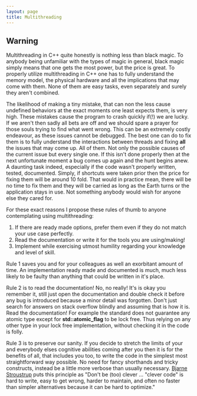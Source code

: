 ```yaml
---
layout: page
title: Multithreading
---
```


## Warning

Multithreading in C++ quite honestly is nothing less than black magic. To anybody
being unfamiliar with the types of magic in general, black magic simply means that
one gets the most power, but the price is great. To properly utilize multithreading
in C++ one has to fully understand the memory model, the physical hardware and all
the implications that may come with them. None of them are easy tasks, even
separately and surely they aren't combined.

The likelihood of making a tiny mistake, that can non the less cause undefined
behaviors at the exact moments one least expects them, is very high. These
mistakes cause the program to crash quickly if(!) we are lucky. If we aren't then
sadly all bets are off and we should spare a prayer for those souls trying to find
what went wrong. This can be an extremely costly endeavour, as these issues cannot
be debugged. The best one can do to fix them is to fully understand the
interactions between threads and fixing **all** the issues that may come up. All
of them. Not only the possible causes of the current issue but every single one. If
this isn't done properly then at the next unfortunate moment a bug comes up again
and the hunt begins anew. A daunting task indeed, especially if the code wasn't
properly written, tested, documented. Simply, if shortcuts were taken prior then
the price for fixing them will be around 10 fold. That would in practice mean,
there will be no time to fix them and they will be carried as long as the Earth
turns or the application stays in use. Not something anybody would wish for anyone
else they cared for.

For these exact reasons I propose these rules of thumb to anyone contemplating
using multithreading:

1. If there are ready made options, prefer them even if they do not match your
use case perfectly.
2. Read the documentation or write it for the tools you are using/making!
3. Implement while exercising utmost humility regarding your knowledge and level
of skill.

Rule 1 saves you and for your colleagues as well an exorbitant amount of time.
An implementation ready made and documented is much, much less likely to be faulty
than anything that could be written in it's place.

Rule 2 is to read the documentation! No, no really! It's is okay you remember it,
still just open the documentation and double check it before any bug is introduced
because a minor detail was forgotten. Don't just search for answers on stack
overflow blindly and assuming that is how it is. Read the documentation! For
example the standard does not guarantee any atomic type except for
**std::atomic_flag** to be lock free. Thus relying on any other type in your
lock free implementation, without checking it in the code is folly.

Rule 3 is to preserve our sanity. If you decide to stretch the limits of your and
everybody elses cognitive abilities coming after you then it is for the benefits of
all, that includes you too, to write the code in the simplest most straightforward
way possible. No need for fancy shorthands and tricky constructs, instead be a
little more verbose than usually necessary. [Bjarne Stroustrup](https://www.stroustrup.com/quotes.html)
puts this principle as "Don't be (too) clever ... "clever code" is hard to write,
easy to get wrong, harder to maintain, and often no faster than simpler
alternatives because it can be hard to optimize."
